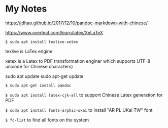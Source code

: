 # My Notes

https://jdhao.github.io/2017/12/10/pandoc-markdown-with-chinese/

https://www.overleaf.com/learn/latex/XeLaTeX

`$ sudo apt install texlive-xetex`

texlive is LaTex engine

xetex is a Latex to PDF transformation enginer which supports UTF-8 unicode for Chinese characters)

sudo apt update
sudo apt-get update

`$ sudo apt-get install pandoc`

`$ sudo apt install latex-cjk-all` to support Chinese Latex generation for PDF   


`$ sudo apt install fonts-arphic-ukai` to install "AR PL UKai TW" font

`$ fc-list` to find all fonts on the system

